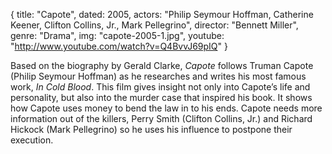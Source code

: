{
  title: "Capote",
  dated: 2005,
  actors: "Philip Seymour Hoffman, Catherine Keener, Clifton Collins, Jr., Mark Pellegrino",
  director: "Bennett Miller",
  genre: "Drama",
  img: "capote-2005-1.jpg",
  youtube: "http://www.youtube.com/watch?v=Q4BvvJ69pIQ"
}

Based on the biography by Gerald Clarke, _Capote_ follows Truman Capote (Philip Seymour Hoffman) as he researches and writes his most famous work, _In Cold Blood_. This film gives insight not only into Capote’s life and personality, but also into the murder case that inspired his book. It shows how Capote uses money to bend the law in to his ends. Capote needs more information out of the killers, Perry Smith (Clifton Collins, Jr.) and Richard Hickock (Mark Pellegrino) so he uses his influence to postpone their execution.